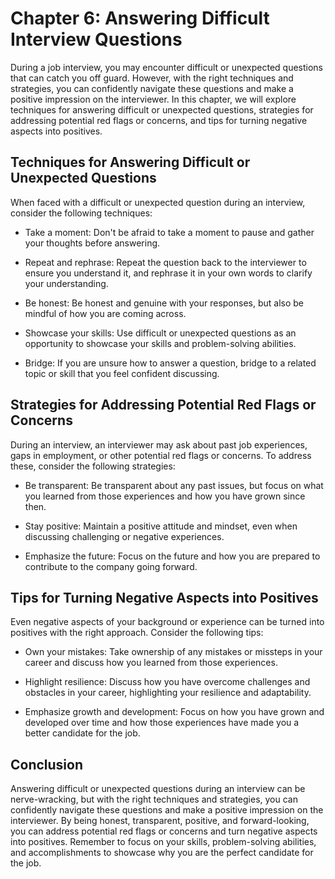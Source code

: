 Chapter 6: Answering Difficult Interview Questions
==================================================

During a job interview, you may encounter difficult or unexpected questions that can catch you off guard. However, with the right techniques and strategies, you can confidently navigate these questions and make a positive impression on the interviewer. In this chapter, we will explore techniques for answering difficult or unexpected questions, strategies for addressing potential red flags or concerns, and tips for turning negative aspects into positives.

Techniques for Answering Difficult or Unexpected Questions
----------------------------------------------------------

When faced with a difficult or unexpected question during an interview, consider the following techniques:

* Take a moment: Don't be afraid to take a moment to pause and gather your thoughts before answering.

* Repeat and rephrase: Repeat the question back to the interviewer to ensure you understand it, and rephrase it in your own words to clarify your understanding.

* Be honest: Be honest and genuine with your responses, but also be mindful of how you are coming across.

* Showcase your skills: Use difficult or unexpected questions as an opportunity to showcase your skills and problem-solving abilities.

* Bridge: If you are unsure how to answer a question, bridge to a related topic or skill that you feel confident discussing.

Strategies for Addressing Potential Red Flags or Concerns
---------------------------------------------------------

During an interview, an interviewer may ask about past job experiences, gaps in employment, or other potential red flags or concerns. To address these, consider the following strategies:

* Be transparent: Be transparent about any past issues, but focus on what you learned from those experiences and how you have grown since then.

* Stay positive: Maintain a positive attitude and mindset, even when discussing challenging or negative experiences.

* Emphasize the future: Focus on the future and how you are prepared to contribute to the company going forward.

Tips for Turning Negative Aspects into Positives
------------------------------------------------

Even negative aspects of your background or experience can be turned into positives with the right approach. Consider the following tips:

* Own your mistakes: Take ownership of any mistakes or missteps in your career and discuss how you learned from those experiences.

* Highlight resilience: Discuss how you have overcome challenges and obstacles in your career, highlighting your resilience and adaptability.

* Emphasize growth and development: Focus on how you have grown and developed over time and how those experiences have made you a better candidate for the job.

Conclusion
----------

Answering difficult or unexpected questions during an interview can be nerve-wracking, but with the right techniques and strategies, you can confidently navigate these questions and make a positive impression on the interviewer. By being honest, transparent, positive, and forward-looking, you can address potential red flags or concerns and turn negative aspects into positives. Remember to focus on your skills, problem-solving abilities, and accomplishments to showcase why you are the perfect candidate for the job.
